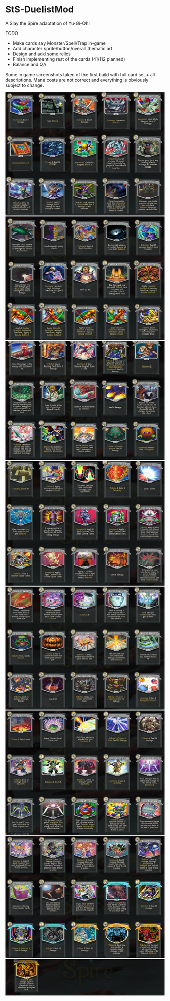 # StS-DuelistMod
A Slay the Spire adaptation of Yu-Gi-Oh!

TODO
- Make cards say Monster/Spell/Trap in-game
- Add character sprite/button/overall thematic art
- Design and add some relics
- Finish implementing rest of the cards (41/112 planned)
- Balance and QA

Some in game screenshots taken of the first build with full card set + all descriptions. Mana costs are not correct and everything is obviously subject to change.

![CardsA](Screenshots/CardsA.PNG)
![CardsB](Screenshots/CardsB.PNG)
![CardsC](Screenshots/CardsC.PNG)
![CardsD](Screenshots/CardsD.PNG)
![CardsE](Screenshots/CardsE.PNG)
![CardsF](Screenshots/CardsF.PNG)
![CardsG](Screenshots/CardsG.PNG)
![CardsH](Screenshots/CardsH.PNG)
